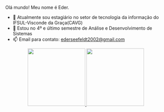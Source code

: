 Olá mundo! Meu nome é Eder.

- 🔭 Atualmente sou estagiário no setor de tecnologia da informação do IFSUL-Visconde da Graça(CAVG)
- 🌱 Estou no 4º e último semestre de Análise e Desenvolvimento de Sistemas
- 📫 Email para contato: ederseefeldt2002@gmail.com

<div align="center">
  <a href="https://github.com/rafaballerini">
  <img height="180em" src="https://github-readme-stats.vercel.app/api?username=ederseefeldt&show_icons=true&theme=dark&include_all_commits=true&count_private=true"/>
  <img height="180em" src="https://github-readme-stats.vercel.app/api/top-langs/?username=ederseefeldt&layout=compact&langs_count=7&theme=dark"/>
</div>
